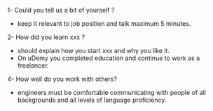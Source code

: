 1- Could you tell us a bit of yourself ?
- keep it relevant to job position and talk maximum 5 minutes.

2- How did you learn xxx ?
- should explain how you start xxx and why you like it.
- On uDemy you completed education and continue
to work as a freelancer.

4- How well do you work with others?
- engineers must be comfortable communicating with people of
all backgrounds and all levels of language proficiency.